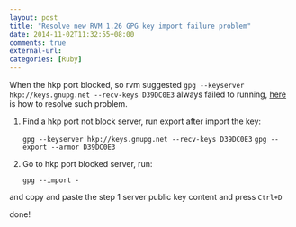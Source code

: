 ```yaml
---
layout: post
title: "Resolve new RVM 1.26 GPG key import failure problem"
date: 2014-11-02T11:32:55+08:00
comments: true
external-url:
categories: [Ruby]
---
```


When the hkp port blocked, so rvm suggested `gpg --keyserver hkp://keys.gnupg.net --recv-keys D39DC0E3` always failed to running, [here](http://superuser.com/questions/64922/how-to-work-around-blocked-outbound-hkp-port-for-apt-keys) is how to resolve such problem.

1. Find a hkp port not block server, run export after import the key:

	`gpg --keyserver hkp://keys.gnupg.net --recv-keys D39DC0E3`
	`gpg --export --armor D39DC0E3`

2. Go to hkp port blocked server, run:

	`gpg --import -`

and copy and paste the step 1 server public key content and press `Ctrl+D`

done!